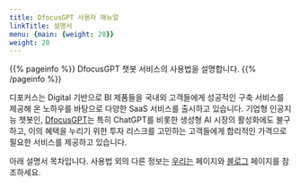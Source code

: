 ```yaml
---
title: DfocusGPT 사용자 매뉴얼
linkTitle: 설명서
menu: {main: {weight: 20}}
weight: 20
---
```


{{% pageinfo %}}
  DfocusGPT 챗봇 서비스의 사용법을 설명합니다.
{{% /pageinfo %}}

디포커스는 Digital 기반으로 BI 제품들을 국내외 고객들에게 성공적인 구축 서비스를 제공해 온 노하우를 바탕으로 다양한 SaaS 서비스를 출시하고 있습니다. 기업형 인공지능 챗봇인, [DfocusGPT](https://gpt.dfocus.net/)는 특히 ChatGPT를 비롯한 생성형 AI 시장의 활성화에도 불구하고, 이의 혜택을 누리기 위한 투자 리스크를 고민하는 고객들에게 합리적인 가격으로 필요한 서비스를 제공하고 있습니다.  

아래 설명서 목차입니다. 사용법 외의 다른 정보는 [우리는](/about/) 페이지와 [블로그](/blog/) 페이지를 참조하세요.
